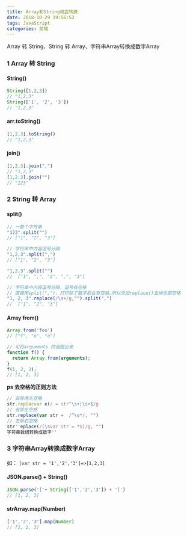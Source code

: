 ```yaml
---
title: Array和String相互转换
date: 2018-10-29 19:56:53
tags: JavaScript
categories: 前端
---
```


Array 转 String、String 转 Array、字符串Array转换成数字Array
<escape><!-- more --></escape>

### 1 Array 转 String
#### String()
```JavaScript
String([1,2,3])
// "1,2,3"
String(['1', '2', '3'])
// "1,2,3"
```

#### arr.toString()
```JavaScript
[1,2,3].toString()
// "1,2,3"
```

#### join()
```JavaScript
[1,2,3].join(",")
// "1,2,3"
[1,2,3].join("")
// "123"
```


### 2 String 转 Array
#### split()
```JavaScript
// 一整个字符串
"123".split("")  
// ["1", "2", "3"]  

// 字符串中内容逗号分隔
"1,2,3".split(",")
// ["1", "2", "3"]  

"1,2,3".split("")
//  ["1", ",", "2", ",", "3"]

// 字符串中内容逗号分隔，逗号有空格
// 直接用split(",")，打印除了数字前会有空格,所以添加replace()去掉全部空格
"1, 2, 3".replace(/\s+/g,"").split(",")
//  ["1", "2", "3"] 
```

#### Array from()
```JavaScript
Array.from('foo')
// ["f", "o", "o"]

// 可将arguments 的值提出来
function f() {
  return Array.from(arguments);
}
f(1, 2, 3);
// [1, 2, 3]
```

**ps  去空格的正则方法**
```JavaScript
// 去除两头空格  
str.replacvar e(/ = str^\s+|\s+$/g
// 去除左空格
str.replace(var str =  /^\s*/, "")
// 去除右空格
str''eplace(/(\svar str = *$)/g, "")
字符串数组转换成数字''
```


### 3 字符串Array转换成数字Array
如： `[var str = '1','2','3']=>[1,2,3]`
#### JSON.parse() + String()
```JavaScript
JSON.parse('['+ String(['1','2','3']) + ']')
// [1, 2, 3]
```

#### strArray.map(Number)
```JavaScript
['1','2','3'].map(Number)
// [1, 2, 3]
```

